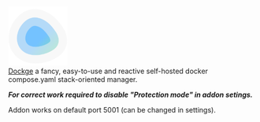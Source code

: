 ![Dockge](./icon.png)<br>
[Dockge](https://github.com/louislam/dockge) a fancy, easy-to-use and reactive self-hosted docker compose.yaml stack-oriented manager.

***For correct work required to disable "Protection mode" in addon setings.***

Addon works on default port 5001 (can be changed in settings).
